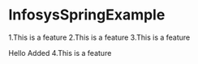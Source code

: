 ﻿# InfosysSpringExample

1.This is a feature
2.This is a feature
3.This is a feature

Hello
Added 
4.This is a feature
